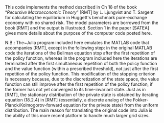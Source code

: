 
This code implements the method described in Ch 18 of the book “<i>Recursive Macroeconomic Theory</i>”  [RMT]  by L. Ljungvist and T. Sargent for calculating the equilibrium in Huggett's benchmark pure-exchange economy with no shared risk. The model parameters are borrowed from the book [RMT] and the output is illustrated. Section 1 in the paper [SATEA] gives more details about the purpose of the computer code posted here.

N.B.: The~Julia program included here emulates the MATLAB code that accompanies [RMT], except in the following step: in the original MATLAB code the iterations of the Bellman equation stop after the first repetition of the policy function, whereas in the program included here the iterations are terminated  after the first simultaneous repetition of both the policy function and the value function (within a prescribed threshold), not just after the first repetition of the policy function. This modification of the stopping criterion is necessary because, due to the discretization of the state space, the value function can still improve after the first repetition of the policy function, if the former has not yet converged to its time-invariant state. Just as in [RMT], the stationary distribution of the private state is obtained by iterating  equation (18.2.4) in [RMT] (essentially, a discrete analog of the Fokker-Planck/Kolmogorov-forward equation for the private state) from the uniform distribution. The main reason for translating the original code into Julia is the ability of this more recent platform to handle much larger grid sizes.
